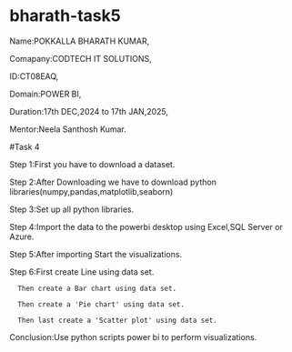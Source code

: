# bharath-task5

Name:POKKALLA BHARATH KUMAR,

Comapany:CODTECH IT SOLUTIONS,

ID:CT08EAQ,

Domain:POWER BI,

Duration:17th DEC,2024 to 17th JAN,2025,

Mentor:Neela Santhosh Kumar.

#Task 4

Step 1:First you have to download a dataset.

Step 2:After Downloading we have to download python libraries(numpy,pandas,matplotlib,seaborn)

Step 3:Set up all python libraries.

Step 4:Import the data to the powerbi desktop using Excel,SQL Server or Azure.

Step 5:After importing Start the visualizations.

Step 6:First create Line using data set.

      Then create a Bar chart using data set.

      Then create a 'Pie chart' using data set.

      Then last create a 'Scatter plot' using data set.

Conclusion:Use python scripts power bi to perform visualizations.
